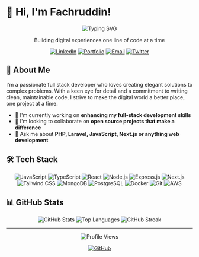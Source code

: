 # 👋 Hi, I'm Fachruddin!

<div align="center">
  <img src="https://readme-typing-svg.herokuapp.com?font=Fira+Code&weight=600&size=22&pause=1000&color=0969DA&center=true&vCenter=true&random=false&width=440&lines=Full+Stack+Developer;Code+Enthusiast;Problem+Solver;Clean+Code+Advocate" alt="Typing SVG" />
  
  <p>Building digital experiences one line of code at a time</p>
  
  [![LinkedIn](https://img.shields.io/badge/LinkedIn-0077B5?style=for-the-badge&logo=linkedin&logoColor=white)](https://linkedin.com/in/fachruddinruddin)
  [![Portfolio](https://img.shields.io/badge/Portfolio-FF5722?style=for-the-badge&logo=google-chrome&logoColor=white)](https://fachruddinruddin.dev)
  [![Email](https://img.shields.io/badge/Email-D14836?style=for-the-badge&logo=gmail&logoColor=white)](mailto:hello@fachruddinruddin.dev)
  [![Twitter](https://img.shields.io/badge/Twitter-1DA1F2?style=for-the-badge&logo=twitter&logoColor=white)](https://twitter.com/fachruddinruddin)
</div>

## 💫 About Me

I'm a passionate full stack developer who loves creating elegant solutions to complex problems. With a keen eye for detail and a commitment to writing clean, maintainable code, I strive to make the digital world a better place, one project at a time.

- 🔭 I'm currently working on **enhancing my full-stack development skills**
- 👯 I'm looking to collaborate on **open source projects that make a difference**
- 💬 Ask me about **PHP, Laravel, JavaScript, Next.js or anything web development**

## 🛠️ Tech Stack

<div align="center">
  <img src="https://img.shields.io/badge/JavaScript-F7DF1E?style=for-the-badge&logo=javascript&logoColor=black" alt="JavaScript" />
  <img src="https://img.shields.io/badge/TypeScript-007ACC?style=for-the-badge&logo=typescript&logoColor=white" alt="TypeScript" />
  <img src="https://img.shields.io/badge/React-61DAFB?style=for-the-badge&logo=react&logoColor=black" alt="React" />
  <img src="https://img.shields.io/badge/Node.js-339933?style=for-the-badge&logo=nodedotjs&logoColor=white" alt="Node.js" />
  <img src="https://img.shields.io/badge/Express.js-000000?style=for-the-badge&logo=express&logoColor=white" alt="Express.js" />
  <img src="https://img.shields.io/badge/Next.js-000000?style=for-the-badge&logo=nextdotjs&logoColor=white" alt="Next.js" />
  <img src="https://img.shields.io/badge/Tailwind_CSS-38B2AC?style=for-the-badge&logo=tailwind-css&logoColor=white" alt="Tailwind CSS" />
  <img src="https://img.shields.io/badge/MongoDB-4EA94B?style=for-the-badge&logo=mongodb&logoColor=white" alt="MongoDB" />
  <img src="https://img.shields.io/badge/PostgreSQL-316192?style=for-the-badge&logo=postgresql&logoColor=white" alt="PostgreSQL" />
  <img src="https://img.shields.io/badge/Docker-2496ED?style=for-the-badge&logo=docker&logoColor=white" alt="Docker" />
  <img src="https://img.shields.io/badge/Git-F05032?style=for-the-badge&logo=git&logoColor=white" alt="Git" />
  <img src="https://img.shields.io/badge/AWS-232F3E?style=for-the-badge&logo=amazon-aws&logoColor=white" alt="AWS" />
</div>

## 📊 GitHub Stats

<div align="center">
  <img src="https://github-readme-stats.vercel.app/api?username=fachruddinruddin&show_icons=true&theme=tokyonight" alt="GitHub Stats" />
  <img src="https://github-readme-stats.vercel.app/api/top-langs/?username=fachruddinruddin&layout=compact&theme=tokyonight" alt="Top Languages" />
  <img src="https://github-readme-streak-stats.herokuapp.com/?user=fachruddinruddin&theme=tokyonight" alt="GitHub Streak" />
</div>

---

<div align="center">
  <img src="https://komarev.com/ghpvc/?username=fachruddinruddin&color=blueviolet&style=flat-square" alt="Profile Views" />
</div>

<div align="center">
  
[![GitHub](https://img.shields.io/badge/Visit%20My%20GitHub-100000?style=for-the-badge&logo=github&logoColor=white)](https://github.com/fachruddinruddin)

</div>
